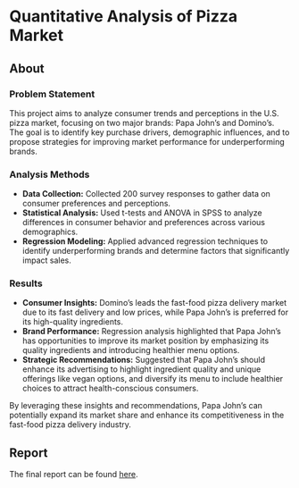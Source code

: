 # Quantitative Analysis of Pizza Market
## About

### Problem Statement
This project aims to analyze consumer trends and perceptions in the U.S. pizza market, focusing on two major brands: Papa John’s and Domino’s. The goal is to identify key purchase drivers, demographic influences, and to propose strategies for improving market performance for underperforming brands.

### Analysis Methods
- **Data Collection:** Collected 200 survey responses to gather data on consumer preferences and perceptions.
- **Statistical Analysis:** Used t-tests and ANOVA in SPSS to analyze differences in consumer behavior and preferences across various demographics.
- **Regression Modeling:** Applied advanced regression techniques to identify underperforming brands and determine factors that significantly impact sales.

### Results
- **Consumer Insights:** Domino’s leads the fast-food pizza delivery market due to its fast delivery and low prices, while Papa John’s is preferred for its high-quality ingredients.
- **Brand Performance:** Regression analysis highlighted that Papa John’s has opportunities to improve its market position by emphasizing its quality ingredients and introducing healthier menu options.
- **Strategic Recommendations:** Suggested that Papa John’s should enhance its advertising to highlight ingredient quality and unique offerings like vegan options, and diversify its menu to include healthier choices to attract health-conscious consumers.

By leveraging these insights and recommendations, Papa John’s can potentially expand its market share and enhance its competitiveness in the fast-food pizza delivery industry.

## Report
The final report can be found [here](https://github.com/joeywwwu/Quantitative-Analysis-of-Pizza-Market/blob/main/Brand%20Analysis%20of%20the%20US%20Pizza%20Industry%20Report.pdf).
